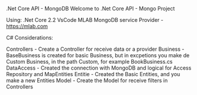 .Net Core API - MongoDB
Welcome to .Net Core API - Mongo  Project

Using:
.Net Core 2.2
VsCode
MLAB MongoDB service Provider - https://mlab.com

C# Considerations:

Controllers - Create a Controller for receive data or a provider
Business - BaseBusiness is created for basic Business, but in excpetions you make de Custom Business, in the path Custom, for example BookBusiness.cs
DataAccess - Created the connection with MongoDB and logical for Access Repository and MapEntities
Entitie - Created the Basic Entities, and you make a new Entities
Model - Create the Model for receive filters in Controllers

